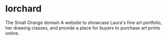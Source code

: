 # lorchard
The Small Orange domain
A website to showcase Laura's fine art portfolio, her drawing classes, and provide a place for buyers to purchase art prints online.
